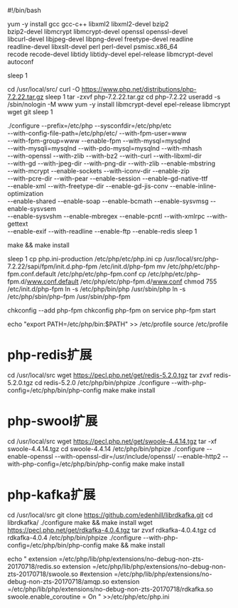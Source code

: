 #!/bin/bash

yum -y install gcc gcc-c++ libxml2 libxml2-devel bzip2 \
bzip2-devel libmcrypt libmcrypt-devel openssl openssl-devel \
libcurl-devel libjpeg-devel libpng-devel freetype-devel readline \
readline-devel libxslt-devel perl perl-devel psmisc.x86_64 \
recode recode-devel libtidy libtidy-devel  epel-release libmcrypt-devel autoconf

sleep 1

cd /usr/local/src/
curl -O https://www.php.net/distributions/php-7.2.22.tar.gz
sleep 1
tar -zxvf php-7.2.22.tar.gz
cd php-7.2.22
useradd -s /sbin/nologin -M www
yum -y install libmcrypt-devel epel-release libmcrypt wget git
sleep 1

./configure --prefix=/etc/php --sysconfdir=/etc/php/etc \
--with-config-file-path=/etc/php/etc/  --with-fpm-user=www \
--with-fpm-group=www --enable-fpm --with-mysql=mysqlnd \
--with-mysqli=mysqlnd --with-pdo-mysql=mysqlnd --with-mhash  \
--with-openssl --with-zlib --with-bz2 --with-curl --with-libxml-dir \
--with-gd --with-jpeg-dir  --with-png-dir --with-zlib --enable-mbstring \
--with-mcrypt --enable-sockets --with-iconv-dir   --enable-zip \
--with-pcre-dir --with-pear --enable-session  --enable-gd-native-ttf  \
--enable-xml --with-freetype-dir --enable-gd-jis-conv --enable-inline-optimization \
--enable-shared  --enable-soap --enable-bcmath --enable-sysvmsg --enable-sysvsem \
--enable-sysvshm  --enable-mbregex --enable-pcntl --with-xmlrpc --with-gettext \
--enable-exif --with-readline   --enable-ftp   --enable-redis
sleep 1

make && make install

sleep 1
cp php.ini-production /etc/php/etc/php.ini
cp /usr/local/src/php-7.2.22/sapi/fpm/init.d.php-fpm /etc/init.d/php-fpm
mv /etc/php/etc/php-fpm.conf.default /etc/php/etc/php-fpm.conf
cp /etc/php/etc/php-fpm.d/www.conf.default /etc/php/etc/php-fpm.d/www.conf
chmod 755 /etc/init.d/php-fpm
ln -s /etc/php/bin/php /usr/sbin/php
ln -s /etc/php/sbin/php-fpm /usr/sbin/php-fpm

chkconfig --add php-fpm
chkconfig php-fpm on
service php-fpm start

echo "export PATH=/etc/php/bin:$PATH"  >> /etc/profile
source /etc/profile

# php-redis扩展
cd /usr/local/src
    wget  https://pecl.php.net/get/redis-5.2.0.tgz
    tar zvxf  redis-5.2.0.tgz
    cd redis-5.2.0
    /etc/php/bin/phpize
    ./configure --with-php-config=/etc/php/bin/php-config
    make 
    make install
# php-swool扩展
cd /usr/local/src
    wget https://pecl.php.net/get/swoole-4.4.14.tgz
    tar -xf  swoole-4.4.14.tgz
    cd swoole-4.4.14
        /etc/php/bin/phpize
        ./configure --enable-openssl --with-openssl-dir=/usr/include/openssl/  --enable-http2  --with-php-config=/etc/php/bin/php-config
        make
        make install
# php-kafka扩展
cd /usr/local/src
    git clone https://github.com/edenhill/librdkafka.git
    cd librdkafka/
    ./configure
    make && make install
    wget  https://pecl.php.net/get/rdkafka-4.0.4.tgz
    tar zvxf rdkafka-4.0.4.tgz
    cd rdkafka-4.0.4
    /etc/php/bin/phpize
    ./configure --with-php-config=/etc/php/bin/php-config
    make && make install

echo "
extension =/etc/php/lib/php/extensions/no-debug-non-zts-20170718/redis.so
extension =/etc/php/lib/php/extensions/no-debug-non-zts-20170718/swoole.so
#extension =/etc/php/lib/php/extensions/no-debug-non-zts-20170718/amqp.so
extension =/etc/php/lib/php/extensions/no-debug-non-zts-20170718/rdkafka.so
swoole.enable_coroutine = On
" >>/etc/php/etc/php.ini
